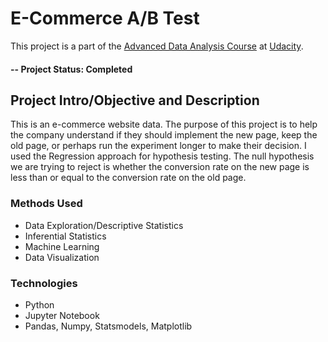 # E-Commerce A/B Test
This project is a part of the [Advanced Data Analysis Course](https://egfwd.com/specializtion/data-analysis-advanced/) at [Udacity](https://www.udacity.com/).

#### -- Project Status: Completed

## Project Intro/Objective and Description
This is an e-commerce website data. The purpose of this project is to help the company understand if they should implement the new page, keep the old page, or perhaps run the experiment longer to make their decision. I used the Regression approach for hypothesis testing. The null hypothesis we are trying to reject is whether the conversion rate on the new page is less than or equal to the conversion rate on the old page.

### Methods Used
* Data Exploration/Descriptive Statistics
* Inferential Statistics
* Machine Learning
* Data Visualization

### Technologies
* Python
* Jupyter Notebook
* Pandas, Numpy, Statsmodels, Matplotlib
